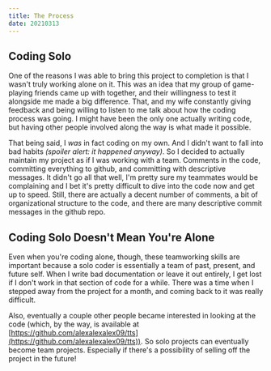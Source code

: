 ```yaml
---
title: The Process
date: 20210313
---
```


## Coding Solo

One of the reasons I was able to bring this project to completion is that I wasn't truly working alone on it. This was an idea that my group of game-playing friends came up with together, and their willingness to test it alongside me made a big difference. That, and my wife constantly giving feedback and being willing to listen to me talk about how the coding process was going. I might have been the only one actually writing code, but having other people involved along the way is what made it possible.

That being said, I _was_ in fact coding on my own. And I didn't want to fall into bad habits _(spoiler alert: it happened anyway)_. So I decided to actually maintain my project as if I was working with a team. Comments in the code, committing everything to github, and committing with descriptive messages. It didn't go all that well, I'm pretty sure my teammates would be complaining and I bet it's pretty difficult to dive into the code now and get up to speed. Still, there are actually a decent number of comments, a bit of organizational structure to the code, and there are many descriptive commit messages in the github repo.

## Coding Solo Doesn't Mean You're Alone

Even when you're coding alone, though, these teamworking skills are important because a solo coder is essentially a team of past, present, and future self. When I write bad documentation or leave it out entirely, I get lost if I don't work in that section of code for a while. There was a time when I stepped away from the project for a month, and coming back to it was really difficult.

Also, eventually a couple other people became interested in looking at the code (which, by the way, is available at [https://github.com/alexalexalex09/tts](https://github.com/alexalexalex09/tts)). So solo projects can eventually become team projects. Especially if there's a possibility of selling off the project in the future!
